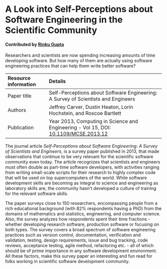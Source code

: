 
# A Look into Self-Perceptions about Software Engineering in the Scientific Community

#### Contributed by [Rinku Gupta](https://github.com/rinkug "Rinku Gupta Github Profile")

Researchers and scientists are now spending increasing amounts of
time developing software. But how many of them are actually using
software engineering practices that can help them write better software?

Resource information | Details
:--- | :--- 
Paper title  | Self-Perceptions about Software Engineering: A Survey of Scientists and Engineers
Authors | Jeffrey Carver, Dustin Heaton, Lorin Hochstein, and Roscoe Bartlett
Publication | Year 2013, Computing in Science and Engineering - Vol 15, DOI: [10.1109/MCSE.2013.12](https://www.computer.org/csdl/magazine/cs/2013/01/mcs2013010007/13rRUx0xPqU)

The journal article *Self-Perceptions about Software Engineering:
A Survey of Scientists and Engineers*, is a survey paper published
in 2013, that made observations that continue to be very relevant
for the scientific software community even today. The article recognizes
that scientists and engineers must often double as part-time software
developers, with activities ranging from writing small-scale scripts
for their research to highly complex code that will be used on top
supercomputers of the world. While software development skills
are becoming as integral to science and engineering as laboratory
skills are, the community hasn't developed a culture of training for
the relevant software skills.

The paper surveys close to 150 researchers, encompassing people
from a rich educational background (with 82% respondents having a
PhD) from the domains of mathematics and statistics, engineering, and 
computer science. Also, the survey
analyzes how respondents spent their time fractions - whether
developing research software, production software or focusing
on both types. The survey covers a broad spectrum of software
engineering practices such as version control, documentation,
verification and validation, testing, design requirements, issue
and bug tracking, code reviews, acceptance testing, agile method,
refactoring etc.  - all of which should be of prime importance in
any software development environment. All these factors, make this
survey paper an interesting and fun read for folks working in scientific
software development community.


<!--- #### Publication date: Oct 16, 2018 --->


<!--
Publish: yes
Categories: Planning
Topics: Software engineering
Level: 2
Prerequisites: defaults
Aggregate: none
-->
